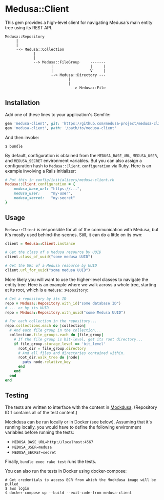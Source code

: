 # Medusa::Client

This gem provides a high-level client for navigating Medusa's main entity tree
using its REST API.

```
Medusa::Repository
     |
     |
     --> Medusa::Collection
             |
             |
             --> Medusa::FileGroup     -------
                     |                 |     |
                     |                 V     |
                     --> Medusa::Directory --- 
                             |
                             |
                              --> Medusa::File
```

## Installation

Add one of these lines to your application's Gemfile:

```ruby
gem 'medusa-client', git: 'https://github.com/medusa-project/medusa-client.git'
gem 'medusa-client', path: '/path/to/medusa-client'
```

And then invoke:

```shell script
$ bundle
```

By default, configuration is obtained from the `MEDUSA_BASE_URL`,
`MEDUSA_USER`, and `MEDUSA_SECRET` environment variables. But you can also
assign a configuration hash to `Medusa::Client.configuration` via Ruby. Here is
an example involving a Rails initializer:

```ruby
# Put this in config/initializers/medusa-client.rb
Medusa::Client.configuration = {
    medusa_base_url: "https://...",
    medusa_user:     "my-user",
    medusa_secret:   "my-secret"
}
```

## Usage

`Medusa::Client` is responsible for all of the communication with Medusa, but
it's mostly used behind-the-scenes. Still, it can do a little on its own:

```ruby
client = Medusa::Client.instance

# Get the class of a Medusa resource by UUID
client.class_of_uuid("some medusa UUID")

# Get the URL of a Medusa resource by UUID
client.url_for_uuid("some medusa UUID")
```

More likely you will want to use the higher-level classes to navigate the
entity tree. Here is an example where we walk across a whole tree, starting at
its root, which is a `Medusa::Repository`:

```ruby
# Get a repository by its ID
repo = Medusa::Repository.with_id("some database ID")
# ... or by its UUID
repo = Medusa::Repository.with_uuid("some Medusa UUID")

# For each collection in the repository...
repo.collections.each do |collection|
  # And each file group in the collection...
  collection.file_groups.each do |file_group|
    # If the file group is bit-level, get its root directory...
    if file_group.storage_level == 'bit_level'
      root_dir = file_group.directory
      # And all files and directories contained within.
      root_dir.walk_tree do |node|
        puts node.relative_key
      end
    end
  end
end
```

## Testing

The tests are written to interface with the content in
[Mockdusa](https://github.com/medusa-project/mockdusa). (Repository ID 1
contains all of the test content.)

Mockdusa can be run locally or in Docker (see below). Assuming that it's
running locally, you would have to define the following environment variables
before running the tests:

* `MEDUSA_BASE_URL=http://localhost:4567`
* `MEDUSA_USER=medusa`
* `MEDUSA_SECRET=secret`

Finally, `bundle exec rake test` runs the tests.

You can also run the tests in Docker using docker-compose:

```shell script
# Get credentials to access ECR from which the Mockdusa image will be pulled
$ aws login
$ docker-compose up --build --exit-code-from medusa-client
```
